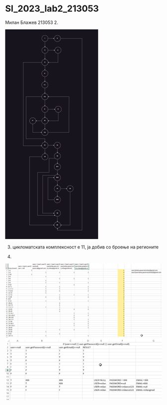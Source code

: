 # SI_2023_lab2_213053
Милан Блажев 213053
2.

![image](https://github.com/milanblazev/SI_2023_lab2_213053/blob/master/1.png)

3. цикломатската комплексност е 11, ја добив со броење на регионите

4.
![image](https://github.com/milanblazev/SI_2023_lab2_213053/blob/master/Screenshot_1.png)
![image](https://github.com/milanblazev/SI_2023_lab2_213053/blob/master/Screenshot_2.png)
